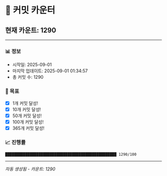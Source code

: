 # 🔢 커밋 카운터

## 현재 카운트: 1290

---

### 📊 정보
- 시작일: 2025-09-01
- 마지막 업데이트: 2025-09-01 01:34:57
- 총 커밋 수: 1290

### 🎯 목표
- [x] 1개 커밋 달성!
- [x] 10개 커밋 달성!
- [x] 50개 커밋 달성!
- [x] 100개 커밋 달성!
- [x] 365개 커밋 달성!

### 📈 진행률
```
██████████████████████████████████████████████████ 1290/100
```

---
*자동 생성됨 - 카운트: 1290*
